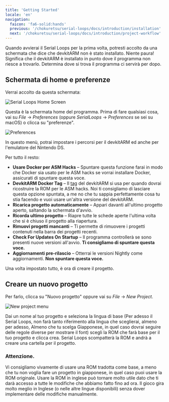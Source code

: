 ```yaml
---
title: 'Getting Started'
locale: 'en'
navigation:
  faicon: 'fa6-solid:hands'
  previous: '/chokuretsu/serial-loops/docs/introduction/installation'
  next: '/chokuretsu/serial-loops/docs/introduction/project-workflow'
---
```


Quando avvierai il Serial Loops per la prima volta, potresti accolto da una schermata che dice che devkitARM non è stato installato.
Niente paura! Significa che il devkitARM è installato in punto dove il programma non riesce a trovarlo. Determina dove si trova il programma
ci servirà per dopo.

## Schermata di home e preferenze
Verrai accolto da questa schermata:

![Serial Loops Home Screen](/images/chokuretsu/serial-loops/home-screen.png)

Questa è la schermata home del programma. Prima di fare qualsiasi cosa, vai su _File_ &rarr; _Preferences_ (oppure _SerialLoops_ &rarr; _Preferences_ se sei su macOS) o clicca su "preferenze".

![Preferences](/images/chokuretsu/serial-loops/preferences.png)

In questo menù, potrai impostare i percorsi per il devkitARM ed anche per l'emulatore del Nintendo DS.

Per tutto il resto:

* **Usare Docker per ASM Hacks** &ndash; Spuntare questa funzione farai in modo che Docker sia usato per le ASM hacks se vorrai installare Docker,
  assicurati di spuntare questa voce.
* **DevkitARM Docker Tag** &ndash; Il [tag](https://hub.docker.com/r/devkitpro/devkitarm/tags) del devkitARM si usa per quando dovrai
  ricostruire la ROM per le ASM hacks. Noi ti consigliamo di lasciare questa opzione spuntata, a me no che tu sappia perfettamente cosa tu stia facendo e vuoi
  usare un'altra versione del devkitARM.
* **Ricarica progetto automaticamente** &ndash; Appari davanti all'ultimo progetto aperto, saltando la schermata d'avvio.
* **Ricorda ultimo progetto** &ndash; Riapre tutte le schede aperte l'ultima volta che si è chiuso il progetto alla riapertura.
* **Rimuovi progetti mancanti** &ndash; Ti permette di rimuovere i progetti contenuti nella barra dei progetti recenti.
* **Check For Updates On Startup** &ndash; Il programma controllerà se sono presenti nuove versioni all'avvio. **Ti consigliamo di spuntare questa voce.**
* **Aggiornamenti pre-rilascio** &ndash; Otterrai le versioni Nightly come aggiornamenti. **Non spuntare questa voce.**

Una volta impostato tutto, è ora di creare il progetto.

## Creare un nuovo progetto
Per farlo, clicca su "Nuovo progetto" oppure vai su _File_ &rarr; _New Project_.

![New project menu](/images/chokuretsu/serial-loops/project-creation.png)

Dai un nome al tuo progetto e seleziona la lingua di base (Per adesso il Serial Loops, non farà tanto riferimento alla lingua che sceglierai, almeno per
adesso,
Almeno che tu scelga Giapponese, in quel caso dovrai seguire delle regole diverse per mostrare il font) scegli la ROM che farà base per il tuo progetto e clicca crea. Serial Loops scompatterà la ROM e andrà a creare una cartella per il progetto.

### Attenzione.
Vi consigliamo vivamente di usare una ROM tradotta come base, a meno che tu non voglia fare un progetto in giapponese, in quel caso puoi usare la ROM
originale. Usare la ROM in inglese può tornare molto utile dato che ti darà accesso a tutte le modifiche che abbiamo fatto fino ad ora.
Il gioco gira molto meglio in Inglese (o nelle altre lingue disponibili) senza dover implementare delle modifiche manualmente.